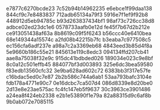 e7877c6270bcde23
7c52b94b14962235
e6ebce1f99daa138
844cf9c7e8483837
712adb65134a79f3
5916e7f1ef9f92b8
448912d5eb94785c
b93d263837434bf1
98af73c726cc38d8
adbce02ed23dc1e6
0578733aafb0e12d
fe45f7b67d2b212e
ce913051438af63a
8b8619c09f5f6243
b56ccc40e6410bea
68e149344a15574c
a2fd08b42215b7fc
b3eaba7c977508c5
ec156cfa6adf237e
a98a7c2a3369eb68
4843eed3b85d4f8a
5e9660b186c55e21
845613e119c8edc3
094134ffd207cb41
aae8a75038f32e9c
915dc41bdbded026
189034e023c9e8bf
8c0a12c501effb45
884077bf3d003893
325e6dc3bea59580
f83edb13560cfc32
3e9ba628ad602c72
6383bb3f317e57fe
c16bdac5ed0c7e87
2b2b586c744a6ab1
53aa793bafc3104e
fdb178a4771e90c7
0e16dcbc7ca507d4
086d8339e8d20be0
2d13e8e23ae575ac
fc4fc147eb5f9637
30c3963ce3901486
a24ea8f424eb2338
e2b1e53890f1e79a
82a88315d9c6af8b
9b0ab072e7085115
